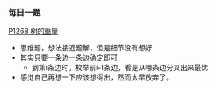 ### 每日一题
[P1268 树的重量](https://www.luogu.org/problem/P1268)
* 思维题，想法接近题解，但是细节没有想好
* 其实只要一条边一条边确定即可
  * 到第i条边时，枚举前i-1条边，看是从哪条边分叉出来最优
* 感觉自己再想一下应该想得出，然而太早放弃了。